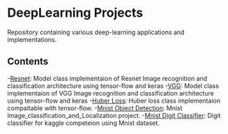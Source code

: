 # DeepLearning Projects 
Repository containing various deep-learning applications and implementations.

## Contents
  -[Resnet](https://github.com/Abd-elr4hman/DeepLearning/blob/main/ResNet.ipynb): Model class implementaion of Resnet Image recognition and classification architecture using tensor-flow and keras
  -[VGG](https://github.com/Abd-elr4hman/DeepLearning/blob/main/VGG.ipynb): Model class implementaion of VGG Image recognition and classification architecture using tensor-flow and keras
  -[Huber Loss](https://github.com/Abd-elr4hman/DeepLearning/blob/main/Huber_Loss.ipynb): Huber loss class implementaion compaitable with tensor-flow.
  -[Mnist Object Detection](https://github.com/Abd-elr4hman/DeepLearning/blob/main/Image_classification_and_Localization.ipynb): Mnist Image_classification_and_Localization project.
  -[Mnist Digit Classifier](https://github.com/Abd-elr4hman/DeepLearning/blob/main/kaggle_mnist.ipynb): Digit classifier for kaggle competeion using Mnist dataset.
